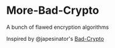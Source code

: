 More-Bad-Crypto
==========

A bunch of flawed encryption algorithms

Inspired by @japesinator's [Bad-Crypto](https://github.com/japesinator/Bad-Crypto)
